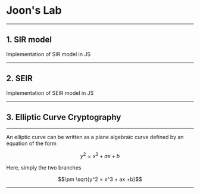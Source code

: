 # Joon's Lab

--------------

## 1. SIR model

Implementation of SIR model in JS

--------------

## 2. SEIR

Implementation of SEIR model in JS

--------------

## 3. Elliptic Curve Cryptography

--------------

An elliptic curve can be written as a plane algebraic curve defined by an equation of the form

$$y^2 = x^3 + ax + b$$

Here, simply the two branches

$$\pm \sqrt{y^2 = x^3 + ax +b}$$

--------------
